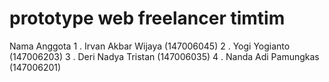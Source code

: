# prototype web freelancer timtim

Nama Anggota
1 . Irvan Akbar Wijaya (147006045)
2 . Yogi Yogianto (147006203)
3 . Deri Nadya Tristan (147006035)
4 . Nanda Adi Pamungkas (147006201)
